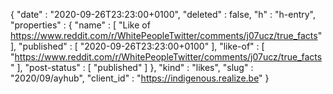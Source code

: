 {
  "date" : "2020-09-26T23:23:00+0100",
  "deleted" : false,
  "h" : "h-entry",
  "properties" : {
    "name" : [ "Like of https://www.reddit.com/r/WhitePeopleTwitter/comments/j07ucz/true_facts" ],
    "published" : [ "2020-09-26T23:23:00+0100" ],
    "like-of" : [ "https://www.reddit.com/r/WhitePeopleTwitter/comments/j07ucz/true_facts" ],
    "post-status" : [ "published" ]
  },
  "kind" : "likes",
  "slug" : "2020/09/ayhub",
  "client_id" : "https://indigenous.realize.be"
}
